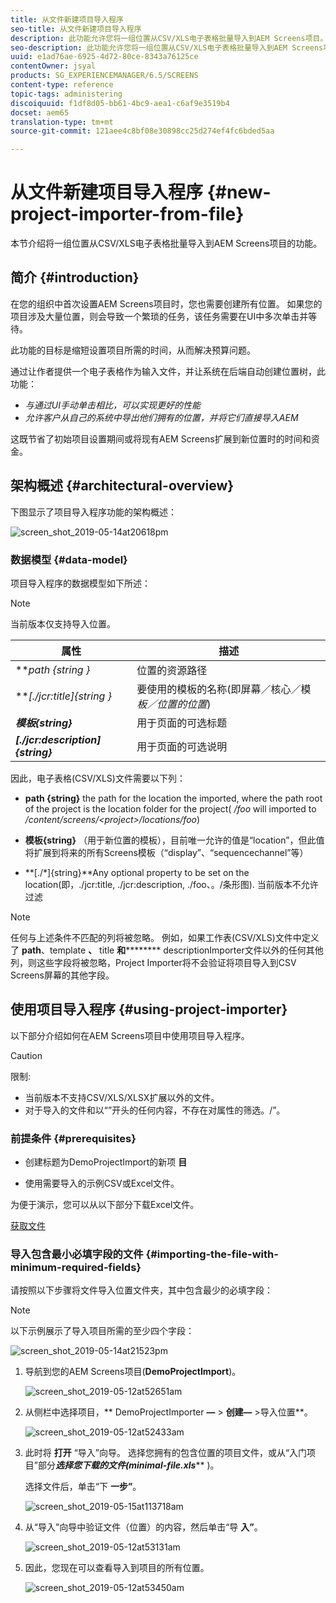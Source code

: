 ```yaml
---
title: 从文件新建项目导入程序
seo-title: 从文件新建项目导入程序
description: 此功能允许您将一组位置从CSV/XLS电子表格批量导入到AEM Screens项目。
seo-description: 此功能允许您将一组位置从CSV/XLS电子表格批量导入到AEM Screens项目。
uuid: e1ad76ae-6925-4d72-80ce-8343a76125ce
contentOwner: jsyal
products: SG_EXPERIENCEMANAGER/6.5/SCREENS
content-type: reference
topic-tags: administering
discoiquuid: f1df8d05-bb61-4bc9-aea1-c6af9e3519b4
docset: aem65
translation-type: tm+mt
source-git-commit: 121aee4c8bf08e30898cc25d274ef4fc6bded5aa

---
```



# 从文件新建项目导入程序 {#new-project-importer-from-file}

本节介绍将一组位置从CSV/XLS电子表格批量导入到AEM Screens项目的功能。

## 简介 {#introduction}

在您的组织中首次设置AEM Screens项目时，您也需要创建所有位置。 如果您的项目涉及大量位置，则会导致一个繁琐的任务，该任务需要在UI中多次单击并等待。

此功能的目标是缩短设置项目所需的时间，从而解决预算问题。

通过让作者提供一个电子表格作为输入文件，并让系统在后端自动创建位置树，此功能：

* *与通过UI手动单击相比，可以实现更好的性能*
* *允许客户从自己的系统中导出他们拥有的位置，并将它们直接导入AEM*

这既节省了初始项目设置期间或将现有AEM Screens扩展到新位置时的时间和资金。

## 架构概述 {#architectural-overview}

下图显示了项目导入程序功能的架构概述：

![screen_shot_2019-05-14at20618pm](assets/screen_shot_2019-05-14at20618pm.png)

### 数据模型 {#data-model}

项目导入程序的数据模型如下所述：

>[!NOTE]
>
>当前版本仅支持导入位置。

| **属性** | **描述** |
|---|---|
| ***path {string *}** | 位置的资源路径 |
| ***[./jcr:title]{string *}** | 要使用的模板的名称(即屏幕／核心／模 *板／位置的位置*) |
| ***模板{string}*** | 用于页面的可选标题 |
| ***[./jcr:description]{string}*** | 用于页面的可选说明 |

因此，电子表格(CSV/XLS)文件需要以下列：

* **path {string}** the path for the location the imported, where the path root of the project is the location folder for the project( */foo* will imported to */content/screens/&lt;project>/locations/foo*)

* **模板{string}** （用于新位置的模板），目前唯一允许的值是“location”，但此值将扩展到将来的所有Screens模板（“display”、“sequencechannel”等）
* **[./*]{string}**Any optional property to be set on the location(即，./jcr:title, ./jcr:description, ./foo、。/条形图). 当前版本不允许过滤

>[!NOTE]
>
>任何与上述条件不匹配的列将被忽略。 例如，如果工作表(CSV/XLS)文件中定义了 **path**、template **、** title **和********** descriptionImporter文件以外的任何其他列，则这些字段将被忽略，Project Importer将不会验证将项目导入到CSV Screens屏幕的其他字段。

## 使用项目导入程序 {#using-project-importer}

以下部分介绍如何在AEM Screens项目中使用项目导入程序。

>[!CAUTION]
>
>限制:
>
>* 当前版本不支持CSV/XLS/XLSX扩展以外的文件。
>* 对于导入的文件和以“”开头的任何内容，不存在对属性的筛选。/”。
>



### 前提条件 {#prerequisites}

* 创建标题为DemoProjectImport的新项 **目**

* 使用需要导入的示例CSV或Excel文件。

为便于演示，您可以从以下部分下载Excel文件。

[获取文件](assets/minimal-file.xls)

### 导入包含最小必填字段的文件 {#importing-the-file-with-minimum-required-fields}

请按照以下步骤将文件导入位置文件夹，其中包含最少的必填字段：

>[!NOTE]
>
>以下示例展示了导入项目所需的至少四个字段：

![screen_shot_2019-05-14at21523pm](assets/screen_shot_2019-05-14at21523pm.png)

1. 导航到您的AEM Screens项目(**DemoProjectImport**)。

   ![screen_shot_2019-05-12at52651am](assets/screen_shot_2019-05-12at52651am.png)

1. 从侧栏中选择项目，** DemoProjectImporter **—** > **创建—** >导入位置**。

   ![screen_shot_2019-05-12at52433am](assets/screen_shot_2019-05-12at52433am.png)

1. 此时将 **打开** “导入”向导。 选择您拥有的包含位置的项目文件，或从“入门项目”部分&#x200B;***选择您下载的文件(minimal-file.xls***** )。

   选择文件后，单击“下 **一步”**。

   ![screen_shot_2019-05-15at113718am](assets/screen_shot_2019-05-15at113718am.png)

1. 从“导入”向导中验证文件（位置）的内容，然后单击“导 **入”**。

   ![screen_shot_2019-05-12at53131am](assets/screen_shot_2019-05-12at53131am.png)

1. 因此，您现在可以查看导入到项目的所有位置。

   ![screen_shot_2019-05-12at53450am](assets/screen_shot_2019-05-12at53450am.png)

